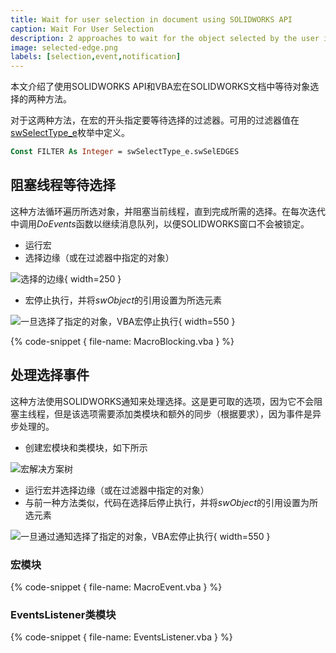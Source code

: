 ```yaml
---
title: Wait for user selection in document using SOLIDWORKS API
caption: Wait For User Selection
description: 2 approaches to wait for the object selected by the user in VBA macro using SOLIDWORKS API
image: selected-edge.png
labels: [selection,event,notification]
---
```

本文介绍了使用SOLIDWORKS API和VBA宏在SOLIDWORKS文档中等待对象选择的两种方法。

对于这两种方法，在宏的开头指定要等待选择的过滤器。可用的过滤器值在[swSelectType_e](https://help.solidworks.com/2014/english/api/swconst/SolidWorks.Interop.swconst~SolidWorks.Interop.swconst.swSelectType_e.html)枚举中定义。

~~~ vb
Const FILTER As Integer = swSelectType_e.swSelEDGES
~~~

## 阻塞线程等待选择

这种方法循环遍历所选对象，并阻塞当前线程，直到完成所需的选择。在每次迭代中调用*DoEvents*函数以继续消息队列，以便SOLIDWORKS窗口不会被锁定。

* 运行宏
* 选择边缘（或在过滤器中指定的对象）

![选择的边缘](selected-edge.png){ width=250 }

* 宏停止执行，并将*swObject*的引用设置为所选元素

![一旦选择了指定的对象，VBA宏停止执行](selection-stop-execution.png){ width=550 }

{% code-snippet { file-name: MacroBlocking.vba } %}

## 处理选择事件

这种方法使用SOLIDWORKS通知来处理选择。这是更可取的选项，因为它不会阻塞主线程，但是该选项需要添加类模块和额外的同步（根据要求），因为事件是异步处理的。

* 创建宏模块和类模块，如下所示

![宏解决方案树](macro-solution-tree.png)

* 运行宏并选择边缘（或在过滤器中指定的对象）
* 与前一种方法类似，代码在选择后停止执行，并将*swObject*的引用设置为所选元素

![一旦通过通知选择了指定的对象，VBA宏停止执行](selection-event-stop-execution.png){ width=550 }

### 宏模块

{% code-snippet { file-name: MacroEvent.vba } %}

### EventsListener类模块

{% code-snippet { file-name: EventsListener.vba } %}